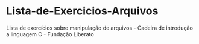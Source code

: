 # Lista-de-Exercicios-Arquivos
Lista de exercícios sobre manipulação de arquivos - Cadeira de introdução a linguagem C - Fundação Liberato
